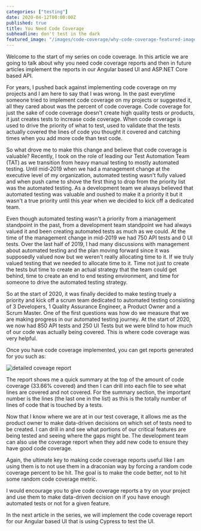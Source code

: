 ```yaml
---
categories: ["testing"]
date: 2020-04-12T00:00:00Z
published: true
title: You Need Code Coverage
subheadline: don't test in the dark
featured_image: "/images/code-coverage/why-code-coverage-featured-image.png"
---
```


Welcome to the start of my series on code coverage.  In this article we are going to talk about why you need code coverage reports and then in future articles implement the reports in our Angular based UI and ASP.NET Core based API.

For years, I pushed back against implementing code coverage on my projects and I am here to say that I was wrong.  In the past everytime someone tried to implement code coverage on my projects or suggested it, all they cared about was the percent of code coverage.  Code coverage for just the sake of code coverage doesn't create high quality tests or products, it just creates tests to increase code coverage.  When code coverage is used to drive the priority of what to test, used to validate that the tests actually covered the lines of code you thought it covered and catching times when you add more code than test code.

So what drove me to make this change and believe that code coverage is valuable?  Recently, I took on the role of leading our Test Automation Team (TAT) as we transition from heavy manual testing to mostly automated testing.  Until mid-2019 when we had a management change at the executive level of my organization, automated testing wasn't fully valued and when push came to shove the first thing to drop from the priority list was the automated testing.  As a development team we always believed that automated testing was valuable and oushed to make it a priority it but it wasn't a true priority until this year when we decided to kick off a dedicated team.

Even though automated testing wasn't a priority from a management standpoint in the past, from a development team standpoint we had always valued it and been creating automated tests as much as we could.  At the time of the management change in mid-2019 we had 750 API tests and 0 UI tests.  Over the last half of 2019, I had many discussions with management about automated testing and the plan moving forward since it was supposedly valued now but we weren't really allocating time to it.  If we truly valued testing that we needed to allocate time to it.  Time not just to create the tests but time to create an actual strategy that the team could get behind, time to create an end to end testing environment, and time for someone to drive the automated testing strategy.

So at the start of 2020, it was finally decided to make testing truely a priority and kick off a scrum team dedicated to automated testing consisting of 3 Developers, 1 Quality Assurance Engineer, a Product Owner and a Scrum Master.  One of the first questions was how do we measure that we are making progress in our automated testing journey.  At the start of 2020, we now had 850 API tests and 250 UI Tests but we were blind to how much of our code was actually being covered.  This is where code coverage was very helpful.

Once you have code coverage implemented, you can get reports generated for you such as:

![detailed coveage report](/images/code-coverage/cypress-coverage-report-example.png)

The report shows me a quick summary at the top of the amount of code coverage (33.66% covered) and then I can drill into each file to see what lines are covered and not covered.  For the summary section, the important number is the lines (the last one in the list) as this is the totally number of lines of code that is touched by a tests.

Now that I know where we are at in our test coverage, it allows me as the product owner to make data-driven decisions on which set of tests need to be created.  I can drill in and see what portions of our critical features are being tested and seeing where the gaps might be.  The development team can also use the coverage report when they add new code to ensure they have good code coverage.

Again, the ultimate key to making code coverage reports useful like I am using them is to not use them in a draconian way by forcing a random code coverage percent to be hit.  The goal is to make the code better, not to hit some random code coverage metric.

I would encourage you to give code coverage reports a try on your project and use them to make data-driven decision on if you have enough automated tests or not for a given feature.

In the next article in the series, we will implement the code coverage report for our Angular based UI that is using Cypress to test the UI.
